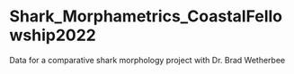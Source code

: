 # Shark_Morphametrics_CoastalFellowship2022
Data for a comparative shark morphology project with Dr. Brad Wetherbee
